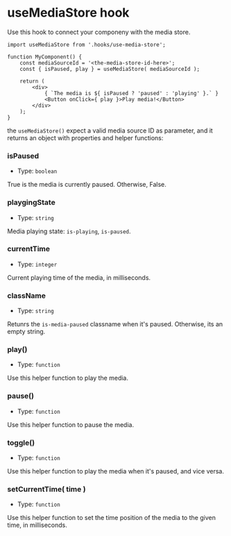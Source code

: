 useMediaStore hook
==================

Use this hook to connect your componeny with the media store.

```es6
import useMediaStore from '.hooks/use-media-store';

function MyComponent() {
	const mediaSourceId = '<the-media-store-id-here>';
	const { isPaused, play } = useMediaStore( mediaSourceId );

	return (
		<div>
			{ `The media is ${ isPaused ? 'paused' : 'playing' }.` }
			<Button onClick={ play }>Play media!</Button>
		</div>
	);
}
```

the `useMediaStore()` expect a valid media source ID as parameter, and it returns an object with properties and helper functions:

### isPaused

-   Type: `boolean`

True is the media is currently paused. Otherwise, False.

### playgingState

-   Type: `string`

Media playing state: `is-playing`, `is-paused`.

### currentTime

-   Type: `integer`

Current playing time of the media, in milliseconds.

### className

-   Type: `string`

Retunrs the `is-media-paused` classname when it's paused. Otherwise, its an empty string.

### play()

-   Type: `function`

Use this helper function to play the media.

### pause()

-   Type: `function`

Use this helper function to pause the media.

### toggle()

-   Type: `function`

Use this helper function to play the media when it's paused, and vice versa.

### setCurrentTime( time )

-   Type: `function`

Use this helper function to set the time position of the media to the given time, in milliseconds.
